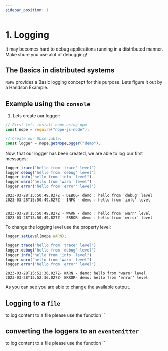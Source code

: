 ```yaml
---
sidebar_position: 1
---
```



# 1. Logging

It may becomes hard to debug applications running in a distributed manner. Make shure you use alot of debugging!

## The Basics in distributed systems

`NoPE` provides a Basic logging concept for this purpose. Lets figure it out by a Handson Example.

## Example using the `console`

1. Lets create our logger:


```javascript
// First lets install nope using npm
const nope = require("nope-js-node");

// Create our Observable:
const logger = nope.getNopeLogger("demo");
```

Now, that our logger has been created, we are able to log our first messages:


```javascript
logger.trace("hello from 'trace' level")
logger.debug("hello from 'debug' level")
logger.info("hello from 'info' level")
logger.warn("hello from 'warn' level")
logger.error("hello from 'error' level")
```

    2023-03-28T15:50:49.827Z - DEBUG- demo : hello from 'debug' level
    2023-03-28T15:50:49.827Z - INFO - demo : hello from 'info' level
    

    2023-03-28T15:50:49.827Z - WARN - demo : hello from 'warn' level
    2023-03-28T15:50:49.827Z - ERROR- demo : hello from 'error' level
    

To change the logging level use the property level:


```javascript
logger.setLevel(nope.WARN);
```


```javascript
logger.trace("hello from 'trace' level")
logger.debug("hello from 'debug' level")
logger.info("hello from 'info' level")
logger.warn("hello from 'warn' level")
logger.error("hello from 'error' level")
```

    2023-03-28T15:52:36.027Z- WARN - demo: hello from 'warn' level
    2023-03-28T15:52:36.027Z- ERROR- demo: hello from 'error' level
    

As you can see you are able to change the available output.

## Logging to a `file`

to log content to a file please use the function ``

## converting the loggers to an `eventemitter`

to log content to a file please use the function ``